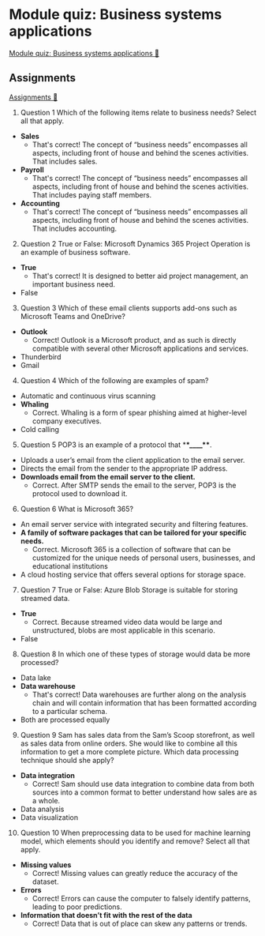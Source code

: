 # Module quiz: Business systems applications

[Module quiz: Business systems applications 🔗](https://www.coursera.org/learn/introduction-to-computers-and-operating-systems-and-security/assignment-submission/Hjq7u/module-quiz-business-systems-applications)

## Assignments

[Assignments 🔗](https://www.coursera.org/learn/introduction-to-computers-and-operating-systems-and-security/assignment-submission/Hjq7u/module-quiz-business-systems-applications/attempt)

1.  Question 1
    Which of the following items relate to business needs? Select all that apply.

- **Sales**
  - That's correct! The concept of “business needs” encompasses all aspects, including front of house and behind the scenes activities. That includes sales.
- **Payroll**
  - That's correct! The concept of “business needs” encompasses all aspects, including front of house and behind the scenes activities. That includes paying staff members.
- **Accounting**
  - That's correct! The concept of “business needs” encompasses all aspects, including front of house and behind the scenes activities. That includes accounting.

2. Question 2
   True or False: Microsoft Dynamics 365 Project Operation is an example of business software.

- **True**
  - That's correct! It is designed to better aid project management, an important business need.
- False

3. Question 3
   Which of these email clients supports add-ons such as Microsoft Teams and OneDrive?

- **Outlook**
  - Correct! Outlook is a Microsoft product, and as such is directly compatible with several other Microsoft applications and services.
- Thunderbird
- Gmail

4. Question 4
   Which of the following are examples of spam?

- Automatic and continuous virus scanning
- **Whaling**
  - Correct. Whaling is a form of spear phishing aimed at higher-level company executives.
- Cold calling

5. Question 5
   POP3 is an example of a protocol that \***\*\_\_\_\_\*\***.

- Uploads a user’s email from the client application to the email server.
- Directs the email from the sender to the appropriate IP address.
- **Downloads email from the email server to the client.**
  - Correct. After SMTP sends the email to the server, POP3 is the protocol used to download it.

6. Question 6
   What is Microsoft 365?

- An email server service with integrated security and filtering features.
- **A family of software packages that can be tailored for your specific needs.**
  - Correct. Microsoft 365 is a collection of software that can be customized for the unique needs of personal users, businesses, and educational institutions
- A cloud hosting service that offers several options for storage space.

7. Question 7
   True or False: Azure Blob Storage is suitable for storing streamed data.

- **True**
  - Correct. Because streamed video data would be large and unstructured, blobs are most applicable in this scenario.
- False

8. Question 8
   In which one of these types of storage would data be more processed?

- Data lake
- **Data warehouse**
  - That's correct! Data warehouses are further along on the analysis chain and will contain information that has been formatted according to a particular schema.
- Both are processed equally

9. Question 9
   Sam has sales data from the Sam’s Scoop storefront, as well as sales data from online orders. She would like to combine all this information to get a more complete picture. Which data processing technique should she apply?

- **Data integration**
  - Correct! Sam should use data integration to combine data from both sources into a common format to better understand how sales are as a whole.
- Data analysis
- Data visualization

10. Question 10
    When preprocessing data to be used for machine learning model, which elements should you identify and remove? Select all that apply.

- **Missing values**
  - Correct! Missing values can greatly reduce the accuracy of the dataset.
- **Errors**
  - Correct! Errors can cause the computer to falsely identify patterns, leading to poor predictions.
- **Information that doesn’t fit with the rest of the data**
  - Correct! Data that is out of place can skew any patterns or trends.
